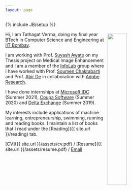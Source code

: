 ```yaml
---
layout: page
---
```

{% include JB/setup %}

<img style="float: right; width: 35%; padding: 6px;" src=" {{ site.url }}/assets/homepage.jpg">

Hi, I am Tathagat Verma, doing my final year BTech in Computer Science and Engineering at [IIT Bombay](https://www.cse.iitb.ac.in/). 

I am working with Prof. [Suyash Awate](https://www.cse.iitb.ac.in/~suyash) on my Thesis project on Medical Image Enhancement and I am a member of the [InfoLab](https://www.cse.iitb.ac.in/infolab/) group where I have worked with Prof. [Soumen Chakrabarti](https://www.cse.iitb.ac.in/~soumen) and Prof. [Abir De](https://www.cse.iitb.ac.in/~abir) in collaboration with [Adobe Research](https://research.adobe.com/).

I have done internships at [Microsoft IDC](https://www.microsoft.com/en-in/msidc) (Summer 2021), [Coupa Software](https://www.coupa.com/) (Summer 2020) and [Delta Exchange](https://www.delta.exchange/) (Summer 2019).

My interests include applications of machine learning, entrepreneurship, swimming, running and reading books. I maintain a list of books that I read under the [Reading]({{ site.url }}/reading) tab.

[CV]({{ site.url }}/assets/cv.pdf) / [Resume]({{ site.url }}/assets/resume.pdf) / [Email](mailto:tathagatswagverma@gmail.com)
